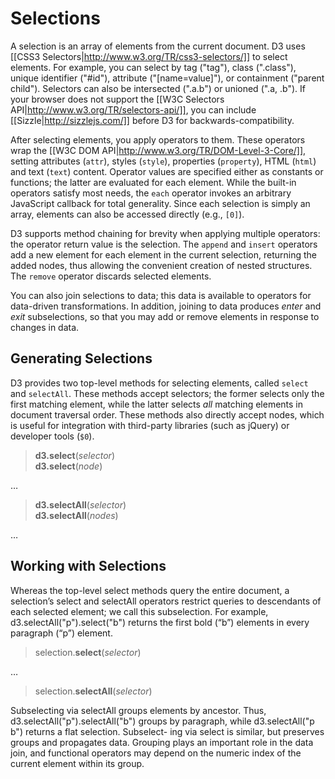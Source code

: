 # Selections

A selection is an array of elements from the current document. D3 uses [[CSS3 Selectors|http://www.w3.org/TR/css3-selectors/]] to select elements. For example, you can select by tag ("tag"), class (".class"), unique identifier ("#id"), attribute ("[name=value]"), or containment ("parent child"). Selectors can also be intersected (".a.b") or unioned (".a, .b"). If your browser does not support the [[W3C Selectors API|http://www.w3.org/TR/selectors-api/]], you can include [[Sizzle|http://sizzlejs.com/]] before D3 for backwards-compatibility.

After selecting elements, you apply operators to them. These operators wrap the [[W3C DOM API|http://www.w3.org/TR/DOM-Level-3-Core/]], setting attributes (`attr`), styles (`style`), properties (`property`), HTML (`html`) and text (`text`) content. Operator values are specified either as constants or functions; the latter are evaluated for each element. While the built-in operators satisfy most needs, the `each` operator invokes an arbitrary JavaScript callback for total generality. Since each selection is simply an array, elements can also be accessed directly (e.g., `[0]`).

D3 supports method chaining for brevity when applying multiple operators: the operator return value is the selection. The `append` and `insert` operators add a new element for each element in the current selection, returning the added nodes, thus allowing the convenient creation of nested structures. The `remove` operator discards selected elements.

You can also join selections to data; this data is available to operators for data-driven transformations. In addition, joining to data produces *enter* and *exit* subselections, so that you may add or remove elements in response to changes in data.

## Generating Selections

D3 provides two top-level methods for selecting elements, called `select` and `selectAll`. These methods accept selectors; the former selects only the first matching element, while the latter selects *all* matching elements in document traversal order. These methods also directly accept nodes, which is useful for integration with third-party libraries (such as jQuery) or developer tools (`$0`).

> <b>d3.select</b>(<i>selector</i>) <a name="d3_select"></a><br>
> <b>d3.select</b>(<i>node</i>)

…

> <b>d3.selectAll</b>(<i>selector</i>) <a name="d3_selectAll"></a><br>
> <b>d3.selectAll</b>(<i>nodes</i>)

…

## Working with Selections

Whereas the top-level select methods query the entire document, a selection’s select and selectAll operators restrict queries to descendants of each selected element; we call this subselection. For example, d3.selectAll("p").select("b") returns the first bold (“b”) elements in every paragraph (“p”) element.

> selection.<b>select</b>(<i>selector</i>)

…

> selection.<b>selectAll</b>(<i>selector</i>)

Subselecting via selectAll groups elements by ancestor. Thus, d3.selectAll("p").selectAll("b") groups by paragraph, while d3.selectAll("p b") returns a flat selection. Subselect- ing via select is similar, but preserves groups and propagates data. Grouping plays an important role in the data join, and functional operators may depend on the numeric index of the current element within its group.
